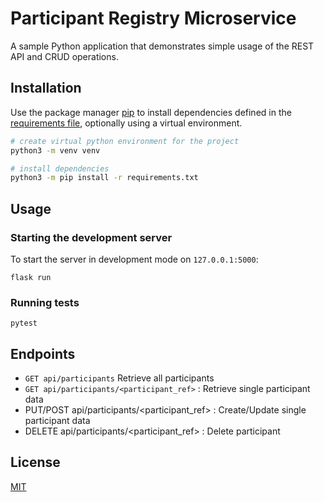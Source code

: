 # Participant Registry Microservice


A  sample Python application that demonstrates simple usage of the REST API and CRUD operations.

## Installation

Use the package manager [pip](https://pip.pypa.io/en/stable/) to install dependencies defined in the [requirements file](requirements.txt), optionally using a virtual environment.

```bash
# create virtual python environment for the project
python3 -m venv venv

# install dependencies
python3 -m pip install -r requirements.txt
```

## Usage

### Starting the development server
To start the server in development mode on `127.0.0.1:5000`:
```
flask run
```
### Running tests
```
pytest
```
## Endpoints

- `GET api/participants` Retrieve all participants 
- `GET api/participants/<participant_ref>` : Retrieve single participant data
- PUT/POST api/participants/<participant_ref> : Create/Update single participant data 
- DELETE api/participants/<participant_ref> : Delete participant

## License
[MIT](https://choosealicense.com/licenses/mit/)
